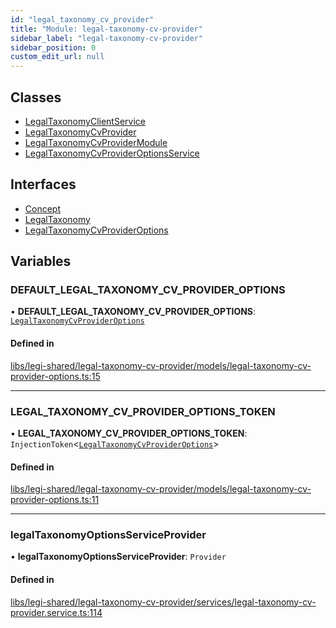 ```yaml
---
id: "legal_taxonomy_cv_provider"
title: "Module: legal-taxonomy-cv-provider"
sidebar_label: "legal-taxonomy-cv-provider"
sidebar_position: 0
custom_edit_url: null
---
```


## Classes

- [LegalTaxonomyClientService](../classes/legal_taxonomy_cv_provider.LegalTaxonomyClientService)
- [LegalTaxonomyCvProvider](../classes/legal_taxonomy_cv_provider.LegalTaxonomyCvProvider)
- [LegalTaxonomyCvProviderModule](../classes/legal_taxonomy_cv_provider.LegalTaxonomyCvProviderModule)
- [LegalTaxonomyCvProviderOptionsService](../classes/legal_taxonomy_cv_provider.LegalTaxonomyCvProviderOptionsService)

## Interfaces

- [Concept](../interfaces/legal_taxonomy_cv_provider.Concept)
- [LegalTaxonomy](../interfaces/legal_taxonomy_cv_provider.LegalTaxonomy)
- [LegalTaxonomyCvProviderOptions](../interfaces/legal_taxonomy_cv_provider.LegalTaxonomyCvProviderOptions)

## Variables

### DEFAULT\_LEGAL\_TAXONOMY\_CV\_PROVIDER\_OPTIONS

• **DEFAULT\_LEGAL\_TAXONOMY\_CV\_PROVIDER\_OPTIONS**: [`LegalTaxonomyCvProviderOptions`](../interfaces/legal_taxonomy_cv_provider.LegalTaxonomyCvProviderOptions)

#### Defined in

[libs/legi-shared/legal-taxonomy-cv-provider/models/legal-taxonomy-cv-provider-options.ts:15](https://github.com/cognizone/ng-cognizone/blob/0401c67/libs/legi-shared/legal-taxonomy-cv-provider/models/legal-taxonomy-cv-provider-options.ts#L15)

___

### LEGAL\_TAXONOMY\_CV\_PROVIDER\_OPTIONS\_TOKEN

• **LEGAL\_TAXONOMY\_CV\_PROVIDER\_OPTIONS\_TOKEN**: `InjectionToken`<[`LegalTaxonomyCvProviderOptions`](../interfaces/legal_taxonomy_cv_provider.LegalTaxonomyCvProviderOptions)\>

#### Defined in

[libs/legi-shared/legal-taxonomy-cv-provider/models/legal-taxonomy-cv-provider-options.ts:11](https://github.com/cognizone/ng-cognizone/blob/0401c67/libs/legi-shared/legal-taxonomy-cv-provider/models/legal-taxonomy-cv-provider-options.ts#L11)

___

### legalTaxonomyOptionsServiceProvider

• **legalTaxonomyOptionsServiceProvider**: `Provider`

#### Defined in

[libs/legi-shared/legal-taxonomy-cv-provider/services/legal-taxonomy-cv-provider.service.ts:114](https://github.com/cognizone/ng-cognizone/blob/0401c67/libs/legi-shared/legal-taxonomy-cv-provider/services/legal-taxonomy-cv-provider.service.ts#L114)
